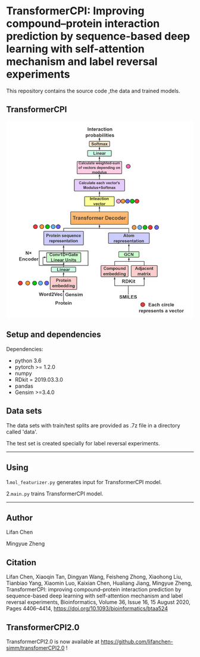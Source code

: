 # TransformerCPI: Improving compound–protein interaction prediction by sequence-based deep learning with self-attention mechanism and label reversal experiments

This repository contains the source code ,the data and trained models.

## TransformerCPI

![](model.png)



## Setup and dependencies 

Dependencies:
- python 3.6
- pytorch >= 1.2.0
- numpy
- RDkit = 2019.03.3.0
- pandas
- Gensim >=3.4.0

## Data sets

The data sets with train/test splits are provided as .7z file in a directory called 'data'. 

The test set is created specially for label reversal experiments.

---

## Using

1.`mol_featurizer.py` generates input for TransformerCPI model.

2.`main.py` trains TransformerCPI model.

---

## Author

Lifan Chen 

Mingyue Zheng

## Citation

Lifan Chen, Xiaoqin Tan, Dingyan Wang, Feisheng Zhong, Xiaohong Liu, Tianbiao Yang, Xiaomin Luo, Kaixian Chen, Hualiang Jiang, Mingyue Zheng, TransformerCPI: improving compound–protein interaction prediction by sequence-based deep learning with self-attention mechanism and label reversal experiments, Bioinformatics, Volume 36, Issue 16, 15 August 2020, Pages 4406–4414, https://doi.org/10.1093/bioinformatics/btaa524

## TransformerCPI2.0
TransformerCPI2.0 is now available at https://github.com/lifanchen-simm/transfomerCPI2.0 !

